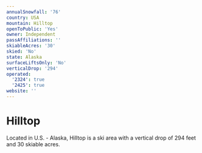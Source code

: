 ```yaml
---
annualSnowfall: '76'
country: USA
mountain: Hilltop
openToPublic: 'Yes'
owner: Independent
passAffiliations: ''
skiableAcres: '30'
skied: 'No'
state: Alaska
surfaceLiftsOnly: 'No'
verticalDrop: '294'
operated:
  '2324': true
  '2425': true
website: ''
---
```



# Hilltop

Located in U.S. - Alaska, Hilltop is a ski area with a vertical drop of 294 feet and 30 skiable acres.
